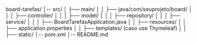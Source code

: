 board-tarefas/
│-- src/
│   ├── main/
│   │   ├── java/com/seuprojeto/board/
│   │   │   ├── controller/
│   │   │   ├── model/
│   │   │   ├── repository/
│   │   │   ├── service/
│   │   │   ├── BoardTarefasApplication.java
│   │   ├── resources/
│   │       ├── application.properties
│   │       ├── templates/ (caso use Thymeleaf)
│   │       ├── static/
│-- pom.xml
│-- README.md
